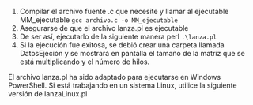 1. Compilar el archivo fuente .c que necesite y llamar al ejecutable MM_ejecutable
   `gcc archivo.c -o MM_ejecutable`
2. Asegurarse de que el archivo lanza.pl es ejecutable
3. De ser así, ejecutarlo de la siguiente manera  perl `.\lanza.pl`
4. Si la ejecución fue exitosa, se debió crear una carpeta llamada DatosEjeción y se mostrará en pantalla el tamaño de la matriz que se está multiplicando y el número de hilos.

   
El archivo lanza.pl ha sido adaptado para ejecutarse en Windows PowerShell. Si está trabajando en un sistema Linux, utilice la siguiente versión de lanzaLinux.pl



